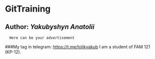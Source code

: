 # GitTraining
## Author: _Yakubyshyn Anatolii_
```
  Here can be your advertisement
```
###My tag in telegram: https://t.me/tolikyakub
I am a student of FAM 121 (KP-12).
